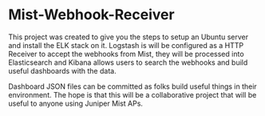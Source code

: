 # Mist-Webhook-Receiver

This project was created to give you the steps to setup an Ubuntu server and install the ELK stack on it.
Logstash is will be configured as a HTTP Receiver to accept the webhooks from Mist, they will be 
processed into Elasticsearch and Kibana allows users to search the webhooks and build useful dashboards
with the data.

Dashboard JSON files can be committed as folks build useful things in their environment. The hope is that this
will be a collaborative project that will be useful to anyone using Juniper Mist APs.
